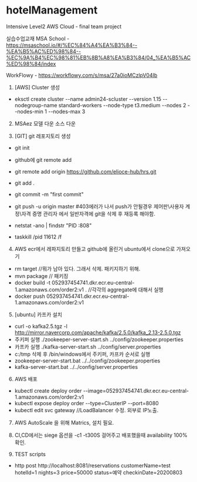 # hotelManagement
Intensive Level2 AWS Cloud - final team project

실습수업교재
MSA School - https://msaschool.io/#/%EC%84%A4%EA%B3%84--%EA%B5%AC%ED%98%84--%EC%9A%B4%EC%98%81%EB%8B%A8%EA%B3%84/04_%EA%B5%AC%ED%98%84/index

WorkFlowy - https://workflowy.com/s/msa/27a0ioMCzlpV04Ib

1) [AWS] Cluster 생성 
 - eksctl create cluster --name admin24-scluster --version 1.15 --nodegroup-name standard-workers --node-type t3.medium --nodes 2 --nodes-min 1 --nodes-max 3
 
2) MSAez 모델 다운 소스 다운

3) [GIT] git 레포지토리 생성
 - git init
 - github에 git remote add 
 - git remote add origin https://github.com/elioce-hub/hrs.git
 - git add .
 - git commit -m "first commit"
 - git push -u origin master
 #403에러가 나서 push가 안될경우 제어판\사용자 계정\자격 증명 관리자 에서 일반자격에 git을 삭제 후 재등록 해야함.
 
 - netstat -ano | findstr "PID :808"
 - taskkill /pid 11612 /f
 
 
4) AWS ecr에서 레파지토리 만들고 github에 올린거 ubuntu에서 clone으로 가져오기
 - rm target //뭐가 남아 있다. 그래서 삭제. 패키지하기 위해.
 - mvn package // 패키징
 - docker build -t 052937454741.dkr.ecr.eu-central-1.amazonaws.com/order2:v1 . //각각의 aggregate에 대해서 실행
 - docker push 052937454741.dkr.ecr.eu-central-1.amazonaws.com/order2:v1

5) [ubuntu] 카프카 설치
 - curl -o kafka2.5.tgz -l http://mirror.navercorp.com/apache/kafka/2.5.0/kafka_2.13-2.5.0.tgz
 - 주키퍼 실행 ./zookeeper-server-start.sh ../config/zookeeper.properties
 - 카프카 실행 ./kafka-server-start.sh ../config/server.properties
 - c:/tmp 삭제 후 /bin/windows에서 주키퍼, 카프카 순서로 실행
 - zookeeper-server-start.bat ../../config/zookeeper.properties
 - kafka-server-start.bat ../../config/server.properties
 
6) AWS 배포
 - kubectl create deploy order --image=052937454741.dkr.ecr.eu-central-1.amazonaws.com/order2:v1
 - kubectl expose deploy order --type=ClusterIP --port=8080
 - kubectl edit svc gateway //LoadBalancer 수정. 외부로 IP노출.
 
7) AWS AutoScale 을 위해 Matrics, 설치 필요.

8) CI,CD에서는 siege 옵션을 -c1 -t300S 걸어주고 배포했을때 availability 100% 확인.
 
0) TEST scripts
- http post http://localhost:8081/reservations customerName=test hotelId=1 nights=3 price=50000 status=예약 checkinDate=20200803
